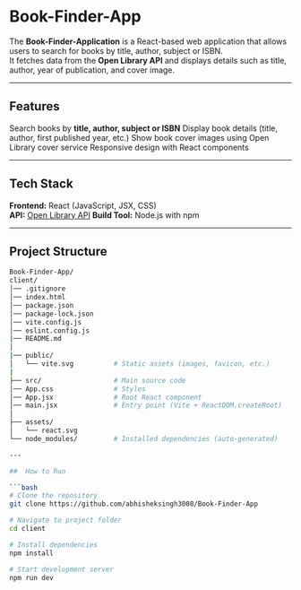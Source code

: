 # Book-Finder-App

The **Book-Finder-Application** is a React-based web application that allows users to search for books by title, author, subject or ISBN.  
It fetches data from the **Open Library API** and displays details such as title, author, year of publication, and cover image.  

---

## Features
 Search books by **title, author, subject or ISBN**
 Display book details (title, author, first published year, etc.)
 Show book cover images using Open Library cover service
 Responsive design with React components

---

## Tech Stack
 **Frontend:** React (JavaScript, JSX, CSS)  
 **API:** [Open Library API](https://openlibrary.org/search.json?title={bookTitle})
 **Build Tool:** Node.js with npm  

---

## Project Structure
```bash
Book-Finder-App/
client/
│── .gitignore
│── index.html
│── package.json
│── package-lock.json
│── vite.config.js
│── eslint.config.js
|── README.md
│
|── public/
│   └── vite.svg          # Static assets (images, favicon, etc.)
|
├── src/                  # Main source code
│── App.css               # Styles
│── App.jsx               # Root React component
│── main.jsx              # Entry point (Vite + ReactDOM.createRoot)
│
├── assets/
│   └── react.svg
└── node_modules/         # Installed dependencies (auto-generated)

---

##  How to Run

```bash
# Clone the repository
git clone https://github.com/abhisheksingh3008/Book-Finder-App

# Navigate to project folder
cd client

# Install dependencies
npm install

# Start development server
npm run dev
